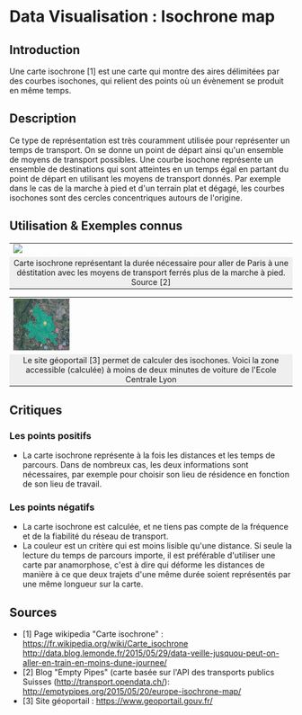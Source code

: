 # Data Visualisation : Isochrone map

## Introduction
Une carte isochrone [1] est une carte qui montre des aires délimitées par des courbes isochones, qui relient des points où un évènement se produit en même temps.
## Description
Ce type de représentation est très couramment utilisée pour représenter un temps de transport. On se donne un point de départ ainsi qu'un ensemble de moyens de transport possibles. Une courbe isochone représente un ensemble de destinations qui sont atteintes en un temps égal en partant du point de départ en utilisant les moyens de transport donnés. Par exemple dans le cas de la marche à pied et d'un terrain plat et dégagé, les courbes isochones sont des cercles concentriques autours de l'origine. 

## Utilisation & Exemples connus


<table border="0">
  <tr>
    <td>
      <img src="http://data.blog.lemonde.fr/files/2015/05/paris_madrid_blogdata.png" style="width: 100px;">
    </td>
  </tr>
  <tr>
    <td align="center" bgcolor="EFEFEF">
      Carte isochrone représentant la durée nécessaire pour aller de Paris à une déstitation avec les moyens de transport ferrés plus de la marche à pied. Source [2]
    </td>
  </tr>
</table>



<table border="0">
  <tr>
    <td>
      <img src="2 minutes de voiture.PNG" style="width: 100px;">
    </td>
  </tr>
  <tr>
    <td align="center" bgcolor="EFEFEF">
      Le site géoportail [3] permet de calculer des isochones. Voici la zone accessible (calculée) à moins de deux minutes de voiture de l'Ecole Centrale Lyon
    </td>
  </tr>
</table>


## Critiques
### Les points positifs
* La carte isochrone représente à la fois les distances et les temps de parcours. Dans de nombreux cas, les deux informations sont nécessaires, par exemple pour choisir son lieu de résidence en fonction de son lieu de travail. 

### Les points négatifs
* La carte isochrone est calculée, et ne tiens pas compte de la fréquence et de la fiabilité du réseau de transport. 
* La couleur est un critère qui est moins lisible qu'une distance. Si seule la lecture du temps de parcours importe, il est préférable d'utiliser une carte par anamorphose, c'est à dire qui déforme les distances de manière à ce que deux trajets d'une même durée soient représentés par une même longueur sur la carte. 

## Sources
* [1] Page wikipedia "Carte isochrone" : https://fr.wikipedia.org/wiki/Carte_isochrone
http://data.blog.lemonde.fr/2015/05/29/data-veille-jusquou-peut-on-aller-en-train-en-moins-dune-journee/
* [2] Blog "Empty Pipes" (carte basée sur l'API des transports publics Suisses (http://transport.opendata.ch/): http://emptypipes.org/2015/05/20/europe-isochrone-map/
* [3] Site géoportail : https://www.geoportail.gouv.fr/
